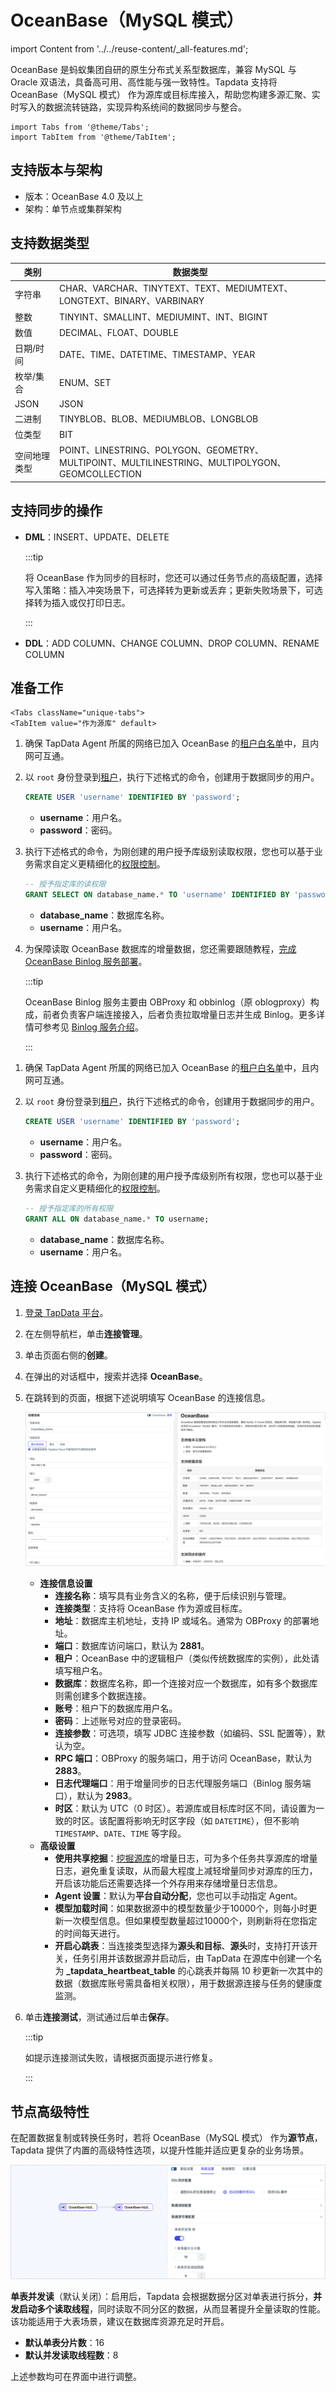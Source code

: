 # OceanBase（MySQL 模式）
import Content from '../../reuse-content/_all-features.md';

<Content />

OceanBase 是蚂蚁集团自研的原生分布式关系型数据库，兼容 MySQL 与 Oracle 双语法，具备高可用、高性能与强一致特性。Tapdata 支持将 OceanBase（MySQL 模式） 作为源库或目标库接入，帮助您构建多源汇聚、实时写入的数据流转链路，实现异构系统间的数据同步与整合。

```mdx-code-block
import Tabs from '@theme/Tabs';
import TabItem from '@theme/TabItem';
```

## 支持版本与架构

* 版本：OceanBase 4.0 及以上
* 架构：单节点或集群架构

## 支持数据类型

| 类别         | 数据类型                                                     |
| ------------ | ------------------------------------------------------------ |
| 字符串       | CHAR、VARCHAR、TINYTEXT、TEXT、MEDIUMTEXT、LONGTEXT、BINARY、VARBINARY |
| 整数         | TINYINT、SMALLINT、MEDIUMINT、INT、BIGINT                    |
| 数值         | DECIMAL、FLOAT、DOUBLE                                       |
| 日期/时间    | DATE、TIME、DATETIME、TIMESTAMP、YEAR                        |
| 枚举/集合    | ENUM、SET                                                    |
| JSON         | JSON                                                         |
| 二进制       | TINYBLOB、BLOB、MEDIUMBLOB、LONGBLOB                         |
| 位类型       | BIT                                                          |
| 空间地理类型 | POINT、LINESTRING、POLYGON、GEOMETRY、MULTIPOINT、MULTILINESTRING、MULTIPOLYGON、GEOMCOLLECTION |

## 支持同步的操作

- **DML**：INSERT、UPDATE、DELETE

  :::tip

  将 OceanBase 作为同步的目标时，您还可以通过任务节点的高级配置，选择写入策略：插入冲突场景下，可选择转为更新或丢弃；更新失败场景下，可选择转为插入或仅打印日志。

  :::

- **DDL**：ADD COLUMN、CHANGE COLUMN、DROP COLUMN、RENAME COLUMN

## 准备工作

```mdx-code-block
<Tabs className="unique-tabs">
<TabItem value="作为源库" default>
```

1. 确保 TapData Agent 所属的网络已加入 OceanBase 的[租户白名单](https://www.oceanbase.com/docs/community-observer-cn-10000000000015856)中，且内网可互通。

2. 以 `root` 身份登录到[租户](https://www.oceanbase.com/docs/community-observer-cn-10000000000015851)，执行下述格式的命令，创建用于数据同步的用户。

   ```sql
   CREATE USER 'username' IDENTIFIED BY 'password';
   ```

   * **username**：用户名。
   * **password**：密码。

3. 执行下述格式的命令，为刚创建的用户授予库级别读取权限，您也可以基于业务需求自定义更精细化的[权限控制](https://www.oceanbase.com/docs/community-observer-cn-10000000000014488)。

   ```sql
   -- 授予指定库的读权限
   GRANT SELECT ON database_name.* TO 'username' IDENTIFIED BY 'password';
   ```

   * **database_name**：数据库名称。
   * **username**：用户名。

4. 为保障读取 OceanBase 数据库的增量数据，您还需要跟随教程，[完成 OceanBase Binlog 服务部署](https://www.oceanbase.com/docs/community-oblogproxy-doc-1000000001999434)。

   :::tip

   OceanBase Binlog 服务主要由 OBProxy 和 obbinlog（原 oblogproxy）构成，前者负责客户端连接接入，后者负责拉取增量日志并生成 Binlog。更多详情可参考见 [Binlog 服务介绍](https://www.oceanbase.com/docs/community-oblogproxy-doc-1000000001999428)。

   :::

</TabItem>

<TabItem value="作为目标库">

1. 确保 TapData Agent 所属的网络已加入 OceanBase 的[租户白名单](https://www.oceanbase.com/docs/community-observer-cn-10000000000015856)中，且内网可互通。

2. 以 `root` 身份登录到[租户](https://www.oceanbase.com/docs/community-observer-cn-10000000000015851)，执行下述格式的命令，创建用于数据同步的用户。

   ```sql
   CREATE USER 'username' IDENTIFIED BY 'password';
   ```

   * **username**：用户名。
   * **password**：密码。

4. 执行下述格式的命令，为刚创建的用户授予库级别所有权限，您也可以基于业务需求自定义更精细化的[权限控制](https://www.oceanbase.com/docs/community-observer-cn-10000000000014488)。

   ```sql
   -- 授予指定库的所有权限
   GRANT ALL ON database_name.* TO username;
   ```
   
   * **database_name**：数据库名称。
   * **username**：用户名。

</TabItem>
</Tabs>



## 连接 OceanBase（MySQL 模式）

1. [登录 TapData 平台](../../user-guide/log-in.md)。

2. 在左侧导航栏，单击**连接管理**。

3. 单击页面右侧的**创建**。

4. 在弹出的对话框中，搜索并选择 **OceanBase**。

5. 在跳转到的页面，根据下述说明填写 OceanBase 的连接信息。

   ![OceanBase 连接示例](../../images/oceanbase_connection.png)

   * **连接信息设置**
     * **连接名称**：填写具有业务含义的名称，便于后续识别与管理。
     * **连接类型**：支持将 OceanBase 作为源或目标库。
     * **地址**：数据库主机地址，支持 IP 或域名。通常为 OBProxy 的部署地址。
     * **端口**：数据库访问端口，默认为 **2881**。
     * **租户**：OceanBase 中的逻辑租户（类似传统数据库的实例），此处请填写租户名。
     * **数据库**：数据库名称，即一个连接对应一个数据库，如有多个数据库则需创建多个数据连接。
     * **账号**：租户下的数据库用户名。
     * **密码**：上述账号对应的登录密码。
     * **连接参数**：可选项，填写 JDBC 连接参数（如编码、SSL 配置等），默认为空。
     * **RPC 端口**：OBProxy 的服务端口，用于访问 OceanBase，默认为 **2883**。
     * **日志代理端口**：用于增量同步的日志代理服务端口（Binlog 服务端口），默认为 **2983**。
     * **时区**：默认为 UTC（0 时区）。若源库或目标库时区不同，请设置为一致的时区。该配置将影响无时区字段（如 `DATETIME`），但不影响 `TIMESTAMP`、`DATE`、`TIME` 等字段。
   * **高级设置**
     * **使用共享挖掘**：[挖掘源库](../../user-guide/advanced-settings/share-mining.md)的增量日志，可为多个任务共享源库的增量日志，避免重复读取，从而最大程度上减轻增量同步对源库的压力，开启该功能后还需要选择一个外存用来存储增量日志信息。
     * **Agent 设置**：默认为**平台自动分配**，您也可以手动指定 Agent。
     * **模型加载时间**：如果数据源中的模型数量少于10000个，则每小时更新一次模型信息。但如果模型数量超过10000个，则刷新将在您指定的时间每天进行。
     * **开启心跳表**：当连接类型选择为**源头和目标**、**源头**时，支持打开该开关，任务引用并该数据源并启动后，由 TapData 在源库中创建一个名为 **_tapdata_heartbeat_table** 的心跳表并每隔 10 秒更新一次其中的数据（数据库账号需具备相关权限），用于数据源连接与任务的健康度监测。

6. 单击**连接测试**，测试通过后单击**保存**。

   :::tip

   如提示连接测试失败，请根据页面提示进行修复。

   :::



## 节点高级特性

在配置数据复制或转换任务时，若将 OceanBase（MySQL 模式） 作为**源节点**，Tapdata 提供了内置的高级特性选项，以提升性能并适应更复杂的业务场景。

![OceanBase 节点高级设置](../../images/oceanbase_advanced_settings.png)

**单表并发读**（默认关闭）：启用后，Tapdata 会根据数据分区对单表进行拆分，**并发启动多个读取线程**，同时读取不同分区的数据，从而显著提升全量读取的性能。该功能适用于大表场景，建议在数据库资源充足时开启。

- **默认单表分片数**：16
- **默认并发读取线程数**：8

上述参数均可在界面中进行调整。

